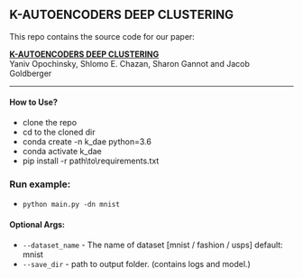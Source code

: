 K-AUTOENCODERS DEEP CLUSTERING
---------------------------------------------------------------
This repo contains the source code for our paper:

[**K-AUTOENCODERS DEEP CLUSTERING**](http://www.eng.biu.ac.il/goldbej/files/2020/02/ICASSP_2020_Yaniv.pdf) 
<br>
Yaniv Opochinsky, Shlomo E. Chazan, Sharon Gannot and Jacob Goldberger





---------------------------------------------------------------  
#### How to Use?
* clone the repo
* cd to the cloned dir 
* conda create -n k_dae python=3.6 
* conda activate k_dae 
* pip install -r path\to\requirements.txt 


### Run example: 
* `python main.py -dn mnist` 

#### Optional Args: 

* `--dataset_name` - The name of dataset [mnist / fashion / usps] default: mnist
* `--save_dir` - path to output folder. (contains logs and model.)
